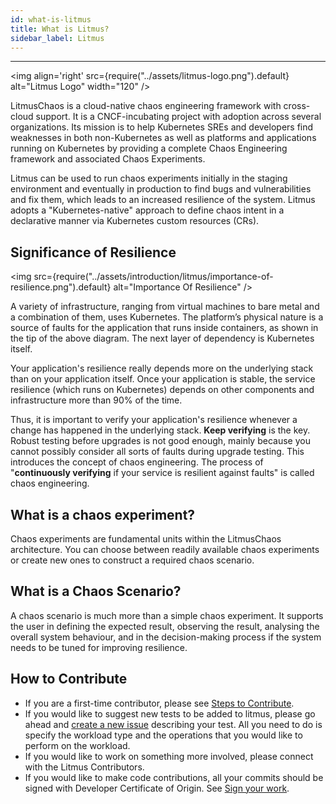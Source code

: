 ```yaml
---
id: what-is-litmus
title: What is Litmus?
sidebar_label: Litmus
---
```


---

<img align='right' src={require("../assets/litmus-logo.png").default} alt="Litmus Logo" width="120" />

LitmusChaos is a cloud-native chaos engineering framework with cross-cloud support. It is a CNCF-incubating project with adoption across several organizations. Its mission is to help Kubernetes SREs and developers find weaknesses in both non-Kubernetes as well as platforms and applications running on Kubernetes by providing a complete Chaos Engineering framework and associated Chaos Experiments.

Litmus can be used to run chaos experiments initially in the staging environment and eventually in production to find bugs and vulnerabilities and fix them, which leads to an increased resilience of the system. Litmus adopts a "Kubernetes-native" approach to define chaos intent in a declarative manner via Kubernetes custom resources (CRs).

## Significance of Resilience

<img src={require("../assets/introduction/litmus/importance-of-resilience.png").default} alt="Importance Of Resilience" />

A variety of infrastructure, ranging from virtual machines to bare metal and a combination of them, uses Kubernetes. The platform’s physical nature is a source of faults for the application that runs inside containers, as shown in the tip of the above diagram. The next layer of dependency is Kubernetes itself.

Your application's resilience really depends more on the underlying stack than on your application itself. Once your application is stable, the service resilience (which runs on Kubernetes) depends on other components and infrastructure more than 90% of the time.

Thus, it is important to verify your application's resilience whenever a change has happened in the underlying stack. **Keep verifying** is the key. Robust testing before upgrades is not good enough, mainly because you cannot possibly consider all sorts of faults during upgrade testing. This introduces the concept of chaos engineering. The process of "**continuously verifying** if your service is resilient against faults" is called chaos engineering.

## What is a chaos experiment?

Chaos experiments are fundamental units within the LitmusChaos architecture. You can choose between readily available chaos experiments or create new ones to construct a required chaos scenario.

## What is a Chaos Scenario?

A chaos scenario is much more than a simple chaos experiment. It supports the user in defining the expected result, observing the result, analysing the overall system behaviour, and in the decision-making process if the system needs to be tuned for improving resilience.

## How to Contribute

- If you are a first-time contributor, please see [Steps to Contribute](https://github.com/litmuschaos/litmus/blob/master/CONTRIBUTING.md#steps-to-contribute-).
- If you would like to suggest new tests to be added to litmus, please go ahead and [create a new issue](https://github.com/litmuschaos/litmus/issues/new) describing your test. All you need to do is specify the workload type and the operations that you would like to perform on the workload.
- If you would like to work on something more involved, please connect with the Litmus Contributors.
- If you would like to make code contributions, all your commits should be signed with Developer Certificate of Origin. See [Sign your work](https://github.com/litmuschaos/litmus/blob/master/CONTRIBUTING.md#sign-your-work).
